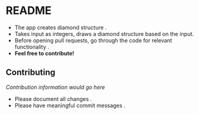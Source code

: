 # README #
* The app creates diamond structure .
* Takes input as integers, draws a diamond structure based on the input.
* Before opening pull requests, go through the code for relevant functionality .
* __Feel free to contribute!__

## Contributing ##
_Contribution information would go here_
* Please document all changes .
* Please have meaningful commit messages .
